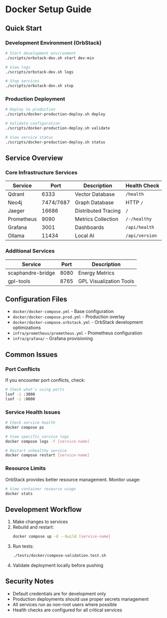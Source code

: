 # Docker Setup Guide

## Quick Start

### Development Environment (OrbStack)

```bash
# Start development environment
./scripts/orbstack-dev.sh start dev-min

# View logs
./scripts/orbstack-dev.sh logs

# Stop services
./scripts/orbstack-dev.sh stop
```

### Production Deployment

```bash
# Deploy to production
./scripts/docker-production-deploy.sh deploy

# Validate configuration
./scripts/docker-production-deploy.sh validate

# View service status
./scripts/docker-production-deploy.sh status
```

## Service Overview

### Core Infrastructure Services

| Service | Port | Description | Health Check |
|---------|------|-------------|---------------|
| Qdrant | 6333 | Vector Database | `/health` |
| Neo4j | 7474/7687 | Graph Database | HTTP `/` |
| Jaeger | 16686 | Distributed Tracing | `/` |
| Prometheus | 9090 | Metrics Collection | `/-/healthy` |
| Grafana | 3001 | Dashboards | `/api/health` |
| Ollama | 11434 | Local AI | `/api/version` |

### Additional Services

| Service | Port | Description |
|---------|------|-------------|
| scaphandre-bridge | 8080 | Energy Metrics | `/metrics` |
| gpl-tools | 8765 | GPL Visualization Tools | `/health` |

## Configuration Files

- `docker/docker-compose.yml` - Base configuration
- `docker/docker-compose.prod.yml` - Production overlay
- `docker/docker-compose.orbstack.yml` - OrbStack development optimizations
- `infra/prometheus/prometheus.yml` - Prometheus configuration
- `infra/grafana/` - Grafana provisioning

## Common Issues

### Port Conflicts
If you encounter port conflicts, check:
```bash
# Check what's using ports
lsof -i :3000
lsof -i :8000
```

### Service Health Issues
```bash
# Check service health
docker compose ps

# View specific service logs
docker compose logs -f [service-name]

# Restart unhealthy service
docker compose restart [service-name]
```

### Resource Limits
OrbStack provides better resource management. Monitor usage:
```bash
# View container resource usage
docker stats
```

## Development Workflow

1. Make changes to services
2. Rebuild and restart:
   ```bash
   docker compose up -d --build [service-name]
   ```
3. Run tests:
   ```bash
   ./tests/docker/compose-validation.test.sh
   ```
4. Validate deployment locally before pushing

## Security Notes

- Default credentials are for development only
- Production deployments should use proper secrets management
- All services run as non-root users where possible
- Health checks are configured for all critical services
